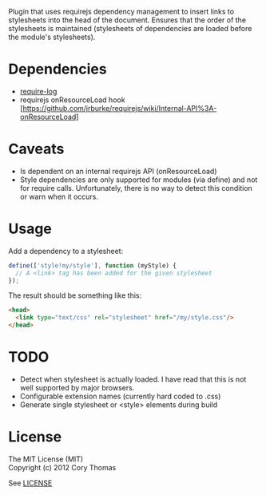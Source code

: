 Plugin that uses requirejs dependency management to insert links to
stylesheets into the head of the document. Ensures that the order of the
stylesheets is maintained (stylesheets of dependencies are loaded before
the module's stylesheets).

# Dependencies

* [require-log](http://github.com/dump247/require-log)
* requirejs onResourceLoad hook [https://github.com/jrburke/requirejs/wiki/Internal-API%3A-onResourceLoad]

# Caveats

* Is dependent on an internal requirejs API (onResourceLoad)
* Style dependencies are only supported for modules (via define) and not
  for require calls. Unfortunately, there is no way to detect this
  condition or warn when it occurs.

# Usage

Add a dependency to a stylesheet:

```javascript
define(['style!my/style'], function (myStyle) {
  // A <link> tag has been added for the given stylesheet
});
```

The result should be something like this:

```html
<head>
  <link type="text/css" rel="stylesheet" href="/my/style.css"/>
</head>
```

# TODO

* Detect when stylesheet is actually loaded. I have read that this is
  not well supported by major browsers.
* Configurable extension names (currently hard coded to .css)
* Generate single stylesheet or \<style\> elements during build

# License

The MIT License (MIT)  
Copyright (c) 2012 Cory Thomas

See [LICENSE](require-style/blob/master/LICENSE)

